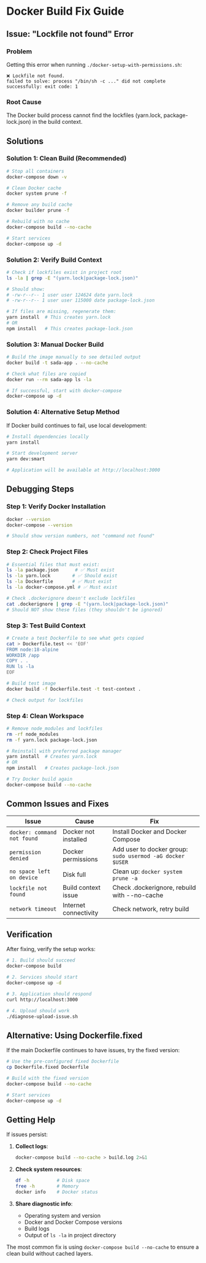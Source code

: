 # Docker Build Fix Guide

## Issue: "Lockfile not found" Error

### Problem
Getting this error when running `./docker-setup-with-permissions.sh`:
```
❌ Lockfile not found.
failed to solve: process "/bin/sh -c ..." did not complete successfully: exit code: 1
```

### Root Cause
The Docker build process cannot find the lockfiles (yarn.lock, package-lock.json) in the build context.

## Solutions

### Solution 1: Clean Build (Recommended)
```bash
# Stop all containers
docker-compose down -v

# Clean Docker cache
docker system prune -f

# Remove any build cache
docker builder prune -f

# Rebuild with no cache
docker-compose build --no-cache

# Start services
docker-compose up -d
```

### Solution 2: Verify Build Context
```bash
# Check if lockfiles exist in project root
ls -la | grep -E "(yarn.lock|package-lock.json)"

# Should show:
# -rw-r--r-- 1 user user 124624 date yarn.lock
# -rw-r--r-- 1 user user 115000 date package-lock.json

# If files are missing, regenerate them:
yarn install  # This creates yarn.lock
# OR
npm install   # This creates package-lock.json
```

### Solution 3: Manual Docker Build
```bash
# Build the image manually to see detailed output
docker build -t sada-app . --no-cache

# Check what files are copied
docker run --rm sada-app ls -la

# If successful, start with docker-compose
docker-compose up -d
```

### Solution 4: Alternative Setup Method
If Docker build continues to fail, use local development:

```bash
# Install dependencies locally
yarn install

# Start development server
yarn dev:smart

# Application will be available at http://localhost:3000
```

## Debugging Steps

### Step 1: Verify Docker Installation
```bash
docker --version
docker-compose --version

# Should show version numbers, not "command not found"
```

### Step 2: Check Project Files
```bash
# Essential files that must exist:
ls -la package.json      # ✅ Must exist
ls -la yarn.lock        # ✅ Should exist  
ls -la Dockerfile       # ✅ Must exist
ls -la docker-compose.yml # ✅ Must exist

# Check .dockerignore doesn't exclude lockfiles
cat .dockerignore | grep -E "(yarn.lock|package-lock.json)"
# Should NOT show these files (they shouldn't be ignored)
```

### Step 3: Test Build Context
```bash
# Create a test Dockerfile to see what gets copied
cat > Dockerfile.test << 'EOF'
FROM node:18-alpine
WORKDIR /app
COPY . .
RUN ls -la
EOF

# Build test image
docker build -f Dockerfile.test -t test-context .

# Check output for lockfiles
```

### Step 4: Clean Workspace
```bash
# Remove node_modules and lockfiles
rm -rf node_modules
rm -f yarn.lock package-lock.json

# Reinstall with preferred package manager
yarn install  # Creates yarn.lock
# OR
npm install   # Creates package-lock.json

# Try Docker build again
docker-compose build --no-cache
```

## Common Issues and Fixes

| Issue | Cause | Fix |
|-------|-------|-----|
| `docker: command not found` | Docker not installed | Install Docker and Docker Compose |
| `permission denied` | Docker permissions | Add user to docker group: `sudo usermod -aG docker $USER` |
| `no space left on device` | Disk full | Clean up: `docker system prune -a` |
| `lockfile not found` | Build context issue | Check .dockerignore, rebuild with --no-cache |
| `network timeout` | Internet connectivity | Check network, retry build |

## Verification

After fixing, verify the setup works:

```bash
# 1. Build should succeed
docker-compose build

# 2. Services should start
docker-compose up -d

# 3. Application should respond
curl http://localhost:3000

# 4. Upload should work
./diagnose-upload-issue.sh
```

## Alternative: Using Dockerfile.fixed

If the main Dockerfile continues to have issues, try the fixed version:

```bash
# Use the pre-configured fixed Dockerfile
cp Dockerfile.fixed Dockerfile

# Build with the fixed version
docker-compose build --no-cache

# Start services
docker-compose up -d
```

## Getting Help

If issues persist:

1. **Collect logs**:
   ```bash
   docker-compose build --no-cache > build.log 2>&1
   ```

2. **Check system resources**:
   ```bash
   df -h          # Disk space
   free -h        # Memory
   docker info    # Docker status
   ```

3. **Share diagnostic info**:
   - Operating system and version
   - Docker and Docker Compose versions
   - Build logs
   - Output of `ls -la` in project directory

The most common fix is using `docker-compose build --no-cache` to ensure a clean build without cached layers.